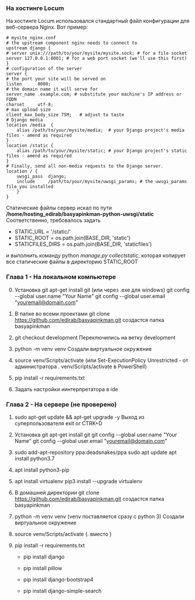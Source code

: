 ### На хостинге Locum
На хостинге Locum использовался стандартный файл конфигурации для веб-сервера Nginx.
Вот пример:    
 
    # mysite_nginx.conf
    # the upstream component nginx needs to connect to
    upstream django {
    # server unix:///path/to/your/mysite/mysite.sock; # for a file socket
    server 127.0.0.1:8001; # for a web port socket (we'll use this first)
    }
    # configuration of the server
    server {
    # the port your site will be served on
    listen      8000;
    # the domain name it will serve for
    server_name .example.com; # substitute your machine's IP address or FQDN
    charset     utf-8;
    # max upload size
    client_max_body_size 75M;   # adjust to taste
    # Django media
    location /media  {
        alias /path/to/your/mysite/media;  # your Django project's media files - amend as required
    }
    location /static {
        alias /path/to/your/mysite/static; # your Django project's static files - amend as required
    }
    # Finally, send all non-media requests to the Django server.
    location / {
        uwsgi_pass  django;
        include     /path/to/your/mysite/uwsgi_params; # the uwsgi_params file you installed
        }
    }
Статические файлы сервер искал по пути **/home/hosting_edirab/basyapinkman-python-uwsgi/static**
Соответственно, требовалось задать
- STATIC_URL = '/static/'
- STATIC_ROOT = os.path.join(BASE_DIR, 'static')
- STATICFILES_DIRS = os.path.join(BASE_DIR, 'staticfiles')

и выполнить команду python *manage.py collectstatic*,
которая копирует все статические файлы в директорию STATIC_ROOT


### Глава 1 - На локальном компьютере

0. Установка git
    apt-get install git (или через .exe для windows)
    git config --global user.name "Your Name"
    git config --global user.email "youremail@domain.com"

1. В папке во всеми проектами
    git clone https://github.com/edirab/basyapinkman.git
    создастся папка basyapinkman

2. git checkout development
    Переключились на ветку development

3. python -m venv venv
    Создали виртуальное окружение

3. source venv/Scripts/activate 
(или 
Set-ExecutionPolicy Unrestricted - от администратора
. venv/Scripts/activate  в PowerShell)
    
4. pip install -r requirements.txt

5. Задать настройки иинтерпретатора в ide


### Глава 2 - На сервере (не проверено)

1. sudo apt-get update && apt-get upgrade -y
Выход из суперпользователя exit or CTRK+D

2. Установка git
    apt-get install git
    git config --global user.name "Your Name"
    git config --global user.email "youremail@domain.com"

3.	sudo add-apt-repository ppa:deadsnakes/ppa
    sudo apt update
    apt install python3.7 

4. apt install python3-pip

5. apt install virtualenv
    pip3 install --upgrade virtualenv

6. В домашней директории
    git clone https://github.com/edirab/basyapinkman.git
    создастся папка basyapinkman

7.	python -m venv venv (venv поставляется сразу с python 3)
    Cоздали виртуальное окружение

8.	source venv/Scripts/activate (. вместо )

9. pip install -r requirements.txt
    
    - pip install django
    
    - pip install pillow
    
    - pip install django-bootstrap4
    
    - pip install django-simple-search
		
		
		